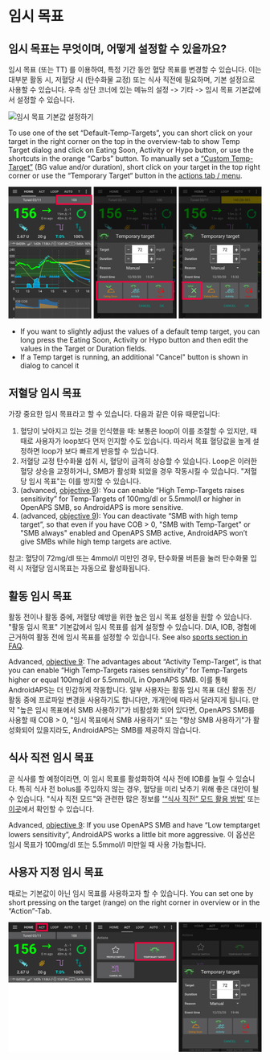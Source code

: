 # 임시 목표

## 임시 목표는 무엇이며, 어떻게 설정할 수 있을까요?

임시 목표 (또는 TT) 를 이용하여, 특정 기간 동안 혈당 목표를 변경할 수 있습니다. 이는 대부분 활동 시, 저혈당 시 (탄수화물 교정) 또는 식사 직전에 필요하며, 기본 설정으로 사용할 수 있습니다. 우측 상단 코너에 있는 메뉴의 설정 -> 기타 -> 임시 목표 기본값에서 설정할 수 있습니다.

![임시 목표 기본값 설정하기](../images/TempTarget_Default.png)

To use one of the set “Default-Temp-Targets”, you can short click on your target in the right corner on the top in the overview-tab to show Temp Target dialog and click on Eating Soon, Activity or Hypo button, or use the shortcuts in the orange “Carbs” button. To manually set a [“Custom Temp-Target”](../Usage/temptarget.md#custom-temp-target) (BG value and/or duration), short click on your target in the top right corner or use the “Temporary Target“ button in the [actions tab / menu](../Configuration/Config-Builder#actions).

![임시 목표 설정하기](../images/TempTarget_Set2.png)

- If you want to slightly adjust the values of a default temp target, you can long press the Eating Soon, Activity or Hypo button and then edit the values in the Target or Duration fields.
- If a Temp target is running, an additional "Cancel" button is shown in dialog to cancel it

## 저혈당 임시 목표

가장 중요한 임시 목표라고 할 수 있습니다. 다음과 같은 이유 때문입니다:

1. 혈당이 낮아지고 있는 것을 인식했을 때: 보통은 loop이 이를 조절할 수 있지만, 때때로 사용자가 loop보다 먼저 인지할 수도 있습니다. 따라서 목표 혈당값을 높게 설정하면 loop가 보다 빠르게 반응할 수 있습니다.
2. 저혈당 교정 탄수화물 섭취 시, 혈당이 급격히 상승할 수 있습니다. Loop은 이러한 혈당 상승을 교정하거나, SMB가 활성화 되었을 경우 작동시킬 수 있습니다. "저혈당 임시 목표"는 이를 방지할 수 있습니다. 
3. (advanced, [objective 9](../Usage/Objectives.md#objective-9-enabling-additional-oref1-features-for-daytime-use-such-as-super-micro-bolus-smb)): You can enable “High Temp-Targets raises sensitivity” for Temp-Targets of 100mg/dl or 5.5mmol/l or higher in OpenAPS SMB, so AndroidAPS is more sensitive.
4. (advanced, [objective 9](../Usage/Objectives.md#objective-9-enabling-additional-oref1-features-for-daytime-use-such-as-super-micro-bolus-smb)): You can deactivate “SMB with high temp target”, so that even if you have COB > 0, "SMB with Temp-Target" or "SMB always" enabled and OpenAPS SMB active, AndroidAPS won’t give SMBs while high temp targets are active.

참고: 혈당이 72mg/dl 또는 4mmol/l 미만인 경우, 탄수화물 버튼을 눌러 탄수화물 입력 시 저혈당 임시목표는 자동으로 활성화됩니다.

## 활동 임시 목표

활동 전이나 활동 중에, 저혈당 예방을 위한 높은 임시 목표 설정을 원할 수 있습니다. "활동 임시 목표" 기본값에서 임시 목표를 쉽게 설정할 수 있습니다. DIA, IOB, 경험에 근거하여 활동 전에 임시 목표를 설정할 수 있습니다. See also [sports section in FAQ](../Getting-Started/FAQ.md#sports).

Advanced, [objective 9](../Usage/Objectives.md#objective-9-enabling-additional-oref1-features-for-daytime-use-such-as-super-micro-bolus-smb): The advantages about “Activity Temp-Target”, is that you can enable “High Temp-Targets raises sensitivity” for Temp-Targets higher or equal 100mg/dl or 5.5mmol/L in OpenAPS SMB. 이를 통해 AndroidAPS는 더 민감하게 작동합니다. 일부 사용자는 활동 임시 목표 대신 활동 전/활동 중에 프로파일 변경을 사용하기도 합니다만, 개개인에 따라서 달라지게 됩니다. 만약 "높은 임시 목표에서 SMB 사용하기"가 비활성화 되어 있다면, OpenAPS SMB를 사용할 때 COB > 0, "임시 목표에서 SMB 사용하기" 또는 "항상 SMB 사용하기"가 활성화되어 있을지라도, AndroidAPS는 SMB를 제공하지 않습니다.

## 식사 직전 임시 목표

곧 식사를 할 예정이라면, 이 임시 목표를 활성화하여 식사 전에 IOB를 늘릴 수 있습니다. 특히 식사 전 bolus를 주입하지 않는 경우, 혈당을 미리 낮추기 위해 좋은 대안이 될 수 있습니다. "식사 직전 모드"와 관련한 많은 정보를 ['“식사 직전” 모드 활용 방법'](https://diyps.org/2015/03/26/how-to-do-eating-soon-mode-diyps-lessons-learned/) 또는 [이곳](https://diyps.org/tag/eating-soon-mode/)에서 확인할 수 있습니다.

Advanced, [objective 9](../Usage/Objectives.md#objective-9-enabling-additional-oref1-features-for-daytime-use-such-as-super-micro-bolus-smb): If you use OpenAPS SMB and have “Low temptarget lowers sensitivity”, AndroidAPS works a little bit more aggressive. 이 옵션은 임시 목표가 100mg/dl 또는 5.5mmol/l 미만일 때 사용 가능합니다.

## 사용자 지정 임시 목표

때로는 기본값이 아닌 임시 목표를 사용하고자 할 수 있습니다. You can set one by short pressing on the target (range) on the right corner in overview or in the “Action”-Tab.

![실행 탭을 통해 임시 목표 설정하기](../images/TempTarget_ActionTab.png)